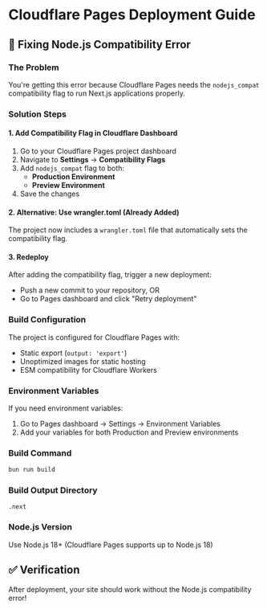 # Cloudflare Pages Deployment Guide

## 🚀 Fixing Node.js Compatibility Error

### The Problem
You're getting this error because Cloudflare Pages needs the `nodejs_compat` compatibility flag to run Next.js applications properly.

### Solution Steps

#### 1. Add Compatibility Flag in Cloudflare Dashboard
1. Go to your Cloudflare Pages project dashboard
2. Navigate to **Settings** → **Compatibility Flags**
3. Add `nodejs_compat` flag to both:
   - **Production Environment**
   - **Preview Environment**
4. Save the changes

#### 2. Alternative: Use wrangler.toml (Already Added)
The project now includes a `wrangler.toml` file that automatically sets the compatibility flag.

#### 3. Redeploy
After adding the compatibility flag, trigger a new deployment:
- Push a new commit to your repository, OR
- Go to Pages dashboard and click "Retry deployment"

### Build Configuration

The project is configured for Cloudflare Pages with:
- Static export (`output: 'export'`)
- Unoptimized images for static hosting
- ESM compatibility for Cloudflare Workers

### Environment Variables

If you need environment variables:
1. Go to Pages dashboard → Settings → Environment Variables
2. Add your variables for both Production and Preview environments

### Build Command
```bash
bun run build
```

### Build Output Directory
```
.next
```

### Node.js Version
Use Node.js 18+ (Cloudflare Pages supports up to Node.js 18)

## ✅ Verification

After deployment, your site should work without the Node.js compatibility error!
